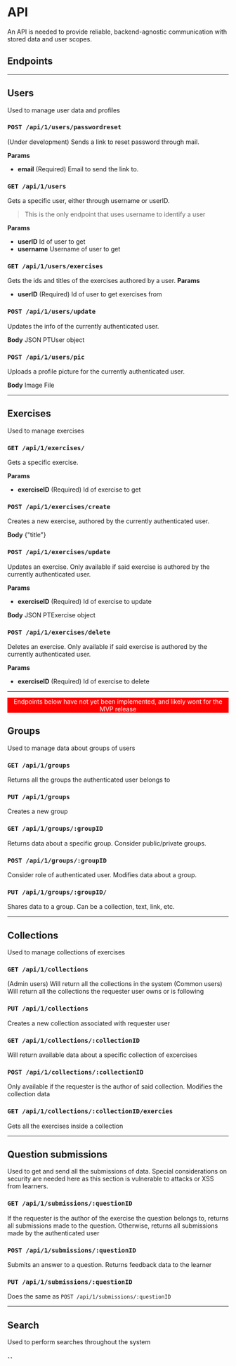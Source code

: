 # API
An API is needed to provide reliable, backend-agnostic communication with stored data and user scopes. 

## Endpoints

----

Users
--
Used to manage user data and profiles

### `POST /api/1/users/passwordreset`
(Under development) Sends a link to reset password through mail.

**Params**
- __email__ (Required) Email to send the link to.


### `GET /api/1/users`
Gets a specific user, either through username or userID. 
> This is the only endpoint that uses username to identify a user

**Params**
- __userID__ Id of user to get
- __username__ Username of user to get

### `GET /api/1/users/exercises`
Gets the ids and titles of the exercises authored by a user.
**Params**
- __userID__ (Required) Id of user to get exercises from

### `POST /api/1/users/update`
Updates the info of the currently authenticated user.

**Body**
JSON PTUser object

### `POST /api/1/users/pic`
Uploads a profile picture for the currently authenticated user.

**Body**
Image File

----

Exercises
--
Used to manage exercises

### `GET /api/1/exercises/`
Gets a specific exercise.

**Params**
- __exerciseID__ (Required) Id of exercise to get


### `POST /api/1/exercises/create`
Creates a new exercise, authored by the currently authenticated user.

**Body**
{"title"}

### `POST /api/1/exercises/update`
Updates an exercise. Only available if said exercise is authored by the currently authenticated user.

**Params**
- __exerciseID__ (Required) Id of exercise to update

**Body**
JSON PTExercise object

### `POST /api/1/exercises/delete`
Deletes an exercise. Only available if said exercise is authored by the currently authenticated user.

**Params**
- __exerciseID__ (Required) Id of exercise to delete


----
<div style="background: red; color: white; text-align: center">Endpoints below have not yet been implemented, and likely wont for the MVP release</div>

Groups
--
Used to manage data about groups of users

### `GET /api/1/groups`
Returns all the groups the authenticated user belongs to

### `PUT /api/1/groups`
Creates a new group

### `GET /api/1/groups/:groupID`
Returns data about a specific group. Consider public/private groups.

### `POST /api/1/groups/:groupID`
Consider role of authenticated user. Modifies data about a group. 

### `PUT /api/1/groups/:groupID/`
Shares data to a group. Can be a collection, text, link, etc.

----

Collections
--
Used to manage collections of exercises

### `GET /api/1/collections`
(Admin users) Will return all the collections in the system
(Common users) Will return all the collections the requester user owns or is following

### `PUT /api/1/collections`
Creates a new collection associated with requester user

### `GET /api/1/collections/:collectionID`
Will return available data about a specific collection of excercises

### `POST /api/1/collections/:collectionID`
Only available if the requester is the author of said collection. Modifies the collection data

### `GET /api/1/collections/:collectionID/exercies`
Gets all the exercises inside a collection

----

Question submissions
--
Used to get and send all the submissions of data. Special considerations on security are needed here as this section is vulnerable to attacks or XSS from learners.

### `GET /api/1/submissions/:questionID`
If the requester is the author of the exercise the question belongs to, returns all submissions made to the question.
Otherwise, returns all submissions made by the authenticated user

### `POST /api/1/submissions/:questionID`
Submits an answer to a question. Returns feedback data to the learner

### `PUT /api/1/submissions/:questionID`
Does the same as `POST /api/1/submissions/:questionID`

-----
Search
--
Used to perform searches throughout the system

### ``